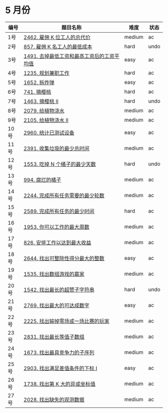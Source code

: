 # 5 月份

**编号**|**题目名称**|**难度**|**状态**
--------|------------|--------|--------
1号|[2462. 雇佣 K 位工人的总代价](./第1题%202462.%20雇佣%20K%20位工人的总代价)|medium|ac
2号|[857. 雇佣 K 名工人的最低成本](./第2题%20857.%20雇佣%20K%20名工人的最低成本)|hard|undo
3号|[1491. 去掉最低工资和最高工资后的工资平均值](./第3题%201491.%20去掉最低工资和最高工资后的工资平均值)|easy|ac
4号|[1235. 规划兼职工作](./第4题%201235.%20规划兼职工作)|hard|ac
5号|[1652. 拆炸弹](./第5题%201652.%20拆炸弹)|easy|ac
6号|[741. 摘樱桃](./第6题%20741.%20摘樱桃)|hard|ac
7号|[1463. 摘樱桃 II](./第7题%201463.%20摘樱桃%20II)|hard|undo
8号|[2079. 给植物浇水](./第8题%202079.%20给植物浇水)|medium|ac
9号|[2105. 给植物浇水 II](./第9题%202105.%20给植物浇水%20II)|medium|ac
10号|[2960. 统计已测试设备](./第10题%202960.%20统计已测试设备)|easy|ac
11号|[2391. 收集垃圾的最少总时间](./第11题%202391.%20收集垃圾的最少总时间)|medium|ac
12号|[1553. 吃掉 N 个橘子的最少天数](./第12题%201553.%20吃掉%20N%20个橘子的最少天数)|hard|undo
13号|[994. 腐烂的橘子](./第13题%20994.%20腐烂的橘子)|medium|ac
14号|[2244. 完成所有任务需要的最少轮数](./第14题%202244.%20完成所有任务需要的最少轮数)|medium|ac
15号|[2589. 完成所有任务的最少时间](./第15题%202589.%20完成所有任务的最少时间)|hard|ac
16号|[1953. 你可以工作的最大周数](./第16题%201953.%20你可以工作的最大周数)|medium|ac
17号|[826. 安排工作以达到最大收益](./第17题%20826.%20安排工作以达到最大收益)|medium|ac
18号|[2644. 找出可整除性得分最大的整数](./第18题%202644.%20找出可整除性得分最大的整数)|easy|ac
19号|[1535. 找出数组游戏的赢家](./第19题%201535.%20找出数组游戏的赢家)|medium|ac
20号|[1542. 找出最长的超赞子字符串](./第20题%201542.%20找出最长的超赞子字符串)|hard|undo
21号|[2769. 找出最大的可达成数字](./第21题%202769.%20找出最大的可达成数字)|easy|ac
22号|[2225. 找出输掉零场或一场比赛的玩家](./第22题%202225.%20找出输掉零场或一场比赛的玩家)|medium|ac
23号|[2831. 找出最长等值子数组](./第23题%202831.%20找出最长等值子数组)|medium|ac
24号|[1673. 找出最具竞争力的子序列](./第24题%201673.%20找出最具竞争力的子序列)|medium|ac
25号|[2903. 找出满足差值条件的下标 I](./第25题%202903.%20找出满足差值条件的下标%20I)|easy|ac
26号|[1738. 找出第 K 大的异或坐标值](./第26题%201738.%20找出第%20K%20大的异或坐标值)|medium|ac
27号|[2028. 找出缺失的观测数据](./第27题%202028.%20找出缺失的观测数据)|medium|ac
